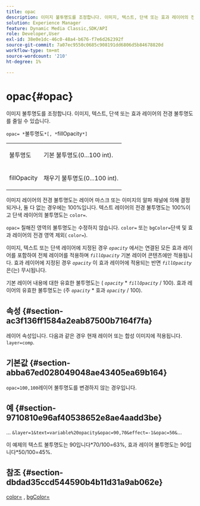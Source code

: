 ```yaml
---
title: opac
description: 이미지 불투명도를 조정합니다. 이미지, 텍스트, 단색 또는 효과 레이어의 전경 불투명도를 줄일 수 있습니다.
solution: Experience Manager
feature: Dynamic Media Classic,SDK/API
role: Developer,User
exl-id: 38e0e1dc-46c0-48a4-b676-f7e6d262392f
source-git-commit: 7a07ec9550c0685c908191dd6806d5b84678820d
workflow-type: tm+mt
source-wordcount: '210'
ht-degree: 1%

---
```


# opac{#opac}

이미지 불투명도를 조정합니다. 이미지, 텍스트, 단색 또는 효과 레이어의 전경 불투명도를 줄일 수 있습니다.

`opac= *`불투명도`*[, *`fillOpacity`*]`

<table id="simpletable_DA4B5D86C496480886FADB284AD6047F"> 
 <tr class="strow"> 
  <td class="stentry"> <p><span class="varname"> 불투명도</span> </p> </td> 
  <td class="stentry"> <p>기본 불투명도(0...100 int). </p></td> 
 </tr> 
 <tr class="strow"> 
  <td class="stentry"> <p><span class="varname"> fillOpacity</span> </p></td> 
  <td class="stentry"> <p>채우기 불투명도(0...100 int). </p></td> 
 </tr> 
</table>

이미지 레이어의 전경 불투명도는 레이어 마스크 또는 이미지의 알파 채널에 의해 결정되거나, 둘 다 없는 경우에는 100%입니다. 텍스트 레이어의 전경 불투명도는 100%이고 단색 레이어의 불투명도는 `color=`.

`opac=` 칠해진 영역의 불투명도는 수정하지 않습니다. `color=` 또는 `bgColor=`단색 및 효과 레이어의 전경 영역 제외( `color=`).

이미지, 텍스트 또는 단색 레이어에 지정된 경우 *`opacity`* 에서는 연결된 모든 효과 레이어를 포함하여 전체 레이어를 적용하며 *`fillOpacity`* 기본 레이어 콘텐츠에만 적용됩니다. 효과 레이어에 지정된 경우 *`opacity`* 이 효과 레이어에 적용되는 반면 *`fillOpacity`* 은(는) 무시됩니다.

기본 레이어 내용에 대한 유효한 불투명도는 ( *`opacity`* &#42; *`fillOpacity`* / 100). 효과 레이어의 유효한 불투명도는 (주 *`opacity`* &#42; 효과 *`opacity`* / 100).

## 속성 {#section-ac3f136ff1584a2eab87500b7164f7fa}

레이어 속성입니다. 다음과 같은 경우 현재 레이어 또는 합성 이미지에 적용됩니다. `layer=comp`.

## 기본값 {#section-abba67ed028049048ae43405ea69b164}

`opac=100,100`레이어 불투명도를 변경하지 않는 경우입니다.

## 예 {#section-9710810e96af40538652e8ae4aadd3be}

… `&layer=1&text=variable%20opacity&opac=90,70&effect=-1&opac=50&`…

이 예제의 텍스트 불투명도는 90입니다&#42;70/100=63%, 효과 레이어 불투명도는 90입니다&#42;50/100=45%.

## 참조 {#section-dbdad35ccd544590b4b11d31a9ab062e}

[color=](/help/aem-is-ir-api/is-api/http-ref/image-serving-api-ref/c-http-protocol-reference/c-data-types/r-is-http-color.md) , [bgColor=](../../../../../is-api/http-ref/image-serving-api-ref/c-http-protocol-reference/c-command-reference/r-bgcolor.md#reference-441371ba4ef54fe781887c5ae448f6ab)
